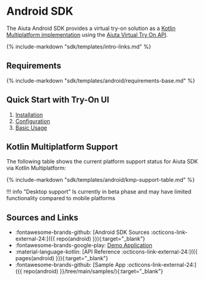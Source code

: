 # Android SDK

The Aiuta Android SDK provides a virtual try-on solution as a [Kotlin Multiplatform implementation](#kotlin-multiplatform-support) using the [Aiuta Virtual Try On API](/api/try-on/index.md).

{% include-markdown "sdk/templates/intro-links.md" %}

## Requirements

{% include-markdown "sdk/templates/android/requirements-base.md" %}

## Quick Start with Try-On UI

1. [Installation](/sdk/android/tryon-ui/installation.md)
2. [Configuration](/sdk/android/tryon-ui/configuration.md)
3. [Basic Usage](/sdk/android/tryon-ui/basic-usage.md)

## Kotlin Multiplatform Support

The following table shows the current platform support status for Aiuta SDK via Kotlin Multiplatform:

{% include-markdown "sdk/templates/android/kmp-support-table.md" %}

!!! info "Desktop support"
    Is currently in beta phase and may have limited functionality compared to mobile platforms

## Sources and Links

<div class="grid cards" markdown>

- :fontawesome-brands-github: [Android SDK Sources :octicons-link-external-24:]({{ repo(android) }}){:target="_blank"}
- :fontawesome-brands-google-play: [Demo Application](/sdk/demo-apps.md)
- :material-language-kotlin: [API Reference :octicons-link-external-24:]({{ pages(android) }}){:target="_blank"}
- :fontawesome-brands-github: [Sample App :octicons-link-external-24:]({{ repo(android) }}/tree/main/samples/){:target="_blank"}

</div>
